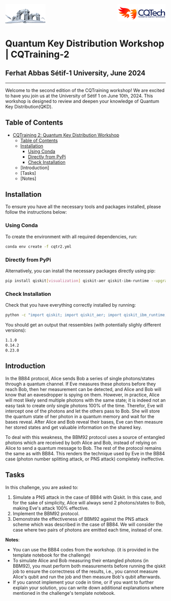<a href="https://www.cqtech.org/">
    <img align="middle" src="logos/University-Ferhat-Abbas.png" width="25%"/>
</a>
<a href="https://www.univ-setif.dz/">
     <img align="right" src="logos/logo blue+blue.png" width="30%"/>
</a>

# Quantum Key Distribution Workshop | CQTraining-2
## Ferhat Abbas Sétif-1 University, June 2024
<hr>
Welcome to the second edition of the CQTraining workshop! We are excited to have you join us at the University of Sétif 1 on June 10th, 2024. This workshop is designed to review and deepen your knowledge of Quantum Key Distribution(QKD).

## Table of Contents
- [CQTraining 2: Quantum Key Distribution Workshop](#cqtraining-2-quantum-key-distribution)
  - [Table of Contents](#table-of-contents)
  - [Installation](#installation)
    - [Using Conda](#using-conda)
    - [Directly from PyPi](#directly-from-pypi)
    - [Check Installation](#check-installation)
  - [Introduction]
  - [Tasks]
  - [Notes]

## Installation

To ensure you have all the necessary tools and packages installed, please follow the instructions below:

### Using Conda
To create the environment with all required dependencies, run:
```bash
conda env create -f cqtr2.yml
```

### Directly from PyPi
Alternatively, you can install the necessary packages directly using pip:

```bash
pip install qiskit[visualization] qiskit-aer qiskit-ibm-runtime --upgrade
```

### Check Installation
Check that you have everything correctly installed by running:
```bash
python -c "import qiskit; import qiskit_aer; import qiskit_ibm_runtime; print(qiskit.__version__); print(qiskit_aer.__version__); print(qiskit_ibm_runtime.__version__)"
``` 

You should get an output that ressembles (with potentially slighly different versions):
```
1.1.0
0.14.2
0.23.0
```
## Introduction
In the BB84 protocol, Alice sends Bob a series of single photons/states through a quantum channel. If Eve measures these photons before they reach Bob, then her measurement can be detected, and Alice and Bob will know that an eavesdropper is spying on them.
However, in practice, Alice will most likely send multiple photons with the same state; it is indeed not an easy task to create only single photons 100% of the time. Therefor, Eve will intercept one of the photons and let the others pass to Bob. She will store the quantum state of her photon in a quantum memory and wait for the bases reveal. After Alice and Bob reveal their bases, Eve can then measure her stored states and get valuable information on the shared key.

To deal with this weakness, the BBM92 protocol uses a source of entangled photons which are received by both Alice and Bob, instead of relying on Alice to send a quantum message to Bob. The rest of the protocol remains the same as with BB84. This renders the technique used by Eve in the BB84 case (photon number splitting attack, or PNS attack) completely ineffective.

## Tasks
In this challenge, you are asked to:
1. Simulate a PNS attack in the case of BB84 with Qiskit. In this case, and for the sake of simplicity, Alice will always send 2 photons/states to Bob, making Eve's attack 100% effective.
2. Implement the BBM92 protocol.
3. Demonstrate the effectiveness of BBM92 against the PNS attack scheme which was described in the case of BB84. We will consider the case where two pairs of photons are emitted each time, instead of one.

**Notes**:
- You can use the BB84 codes from the workshop. (it is provided in the template notebook for the challenge)
- To simulate Alice and Bob measuring their entangled photons (in BBM92), you must perform both measurements before running the qiskit job to ensure the correctness of the results, i.e., you cannot measure Alice's qubit and run the job and then measure Bob's qubit afterwards.
- If you cannot implement your code in time, or if you want to further explain your solution, you can write down additional explanations where mentioned in the challenge's template notebook.
